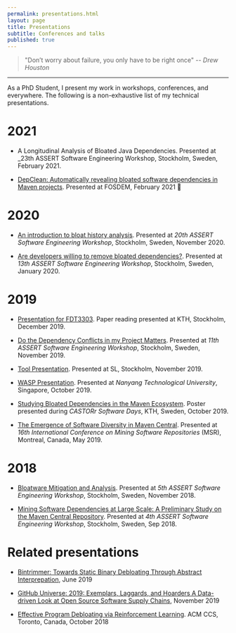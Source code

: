 ```yaml
---
permalink: presentations.html
layout: page
title: Presentations
subtitle: Conferences and talks 
published: true
---
```


> "Don’t worry about failure, you only have to be right once"
> -- <cite>Drew Houston</cite>

---

As a PhD Student, I present my work in workshops, conferences, and everywhere.
The following is a non-exhaustive list of my technical presentations.


# 2021

- A Longitudinal Analysis of Bloated Java Dependencies. Presented at _23th ASSERT Software Engineering Workshop, Stockholm, Sweden, February 2021.

- [DepClean: Automatically revealing bloated software dependencies in Maven projects](https://mirrors.dotsrc.org/fosdem/2021/D.dependency/dep_depclean.webm). Presented at FOSDEM, February 2021 :movie_camera:

# 2020

- [An introduction to bloat history analysis](https://docs.google.com/presentation/d/1cwBaOIJ2ZgGP62sCod_a_KrdhRg2puDlIkFKpjxPC6E/edit?usp=sharing). Presented at _20th ASSERT Software Engineering Workshop_, Stockholm, Sweden, November 2020.

- [Are developers willing to remove bloated dependencies?](https://www.cesarsotovalero.net/presentations/assert-13th/#/). Presented at _13th ASSERT Software Engineering Workshop_, Stockholm, Sweden, January 2020.
  
# 2019

- [Presentation for FDT3303](https://docs.google.com/presentation/d/1KpB16Ibfn3yjxTIxeRPcmR4JcZn3aujEl2EThyOC88U/edit?usp=sharing). Paper reading presented at KTH, Stockholm, December 2019.

- [Do the Dependency Conflicts in my Project Matters](https://docs.google.com/presentation/d/17V5PBGj2n7dHrOmbtC0Tfzn_g6xX2mg2GFAWQtRapCY/edit?usp=sharing). Presented at _11th ASSERT Software Engineering Workshop_, Stockholm, Sweden, November 2019.

- [Tool Presentation](https://docs.google.com/presentation/d/1C_-0rQHYvuz7RqPj0dlNhUkjYX1lm9y6gBRri4BTfxk/edit?usp=sharing). Presented at SL, Stockholm, November 2019.

- [WASP Presentation](https://docs.google.com/presentation/d/1-B3YfX5xulYgq30IVhv0bLwPHFrtbaRbzZu61TA_U2k/edit?usp=sharing). Presented at _Nanyang Technological University_, Singapore, October 2019.

- [Studying Bloated Dependencies in the Maven Ecosystem](../../files/presentations/Castor-Software-Days-WASP-Poster.pdf). Poster presented during _CASTORr Software Days_, KTH, Sweden, October 2019.

- [The Emergence of Software Diversity in Maven Central](../../presentations/msr-2019/index.html). Presented at _16th International Conference on Mining Software Repositories_ (MSR), Montreal, Canada, May 2019.

# 2018

- [Bloatware Mitigation and Analysis](https://docs.google.com/presentation/d/1LYvt7fFdGf_VvdlD2XRHzUTfZZOqM55Wopw6IYM6PNQ/edit?usp=sharing). Presented at _5th ASSERT Software Engineering Workshop_, Stockholm, Sweden, November 2018.

- [Mining Software Dependencies at Large Scale: A Preliminary Study on the Maven Central Repository](https://drive.google.com/file/d/1SG39_4eREeXZZy4ggU4OMPPe2GRI5zU4/view). Presented at _4th ASSERT Software Engineering Workshop_, Stockholm, Sweden, Sep 2018.

# Related presentations

- [Bintrimmer: Towards Static Binary Debloating Through Abstract Interprepation](https://www.dimva2019.org/wp-content/uploads/sites/31/2019/06/DIMVA19-slides-11.pdf), June 2019

- [GitHub Universe: 2019: Exemplars, Laggards, and Hoarders A Data-driven Look at Open Source Software Supply Chains](https://www.slideshare.net/realgenekim/github-universe-2019-exemplars-laggards-and-hoarders-a-datadriven-look-at-open-source-software-supply-chains), November 2019

- [Effective Program Debloating via Reinforcement Learning](https://www.youtube.com/watch?v=8eRZKoLFakw). ACM CCS, Toronto, Canada, October 2018
